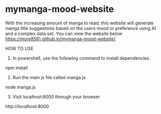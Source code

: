 # mymanga-mood-website
With the increasing amount of manga to read, this website will generate manga title suggestions based on the users mood or preference using AI and a complex data set.
You can view the website below
https://more8591.github.io/mymanga-mood-website/.

HOW TO USE
1) In powershell, use the following command to install dependencies.

npm install

2) Run the main js file called manga.js

node manga.js

3) Visit localhost:8000 through your browser

http://localhost:8000